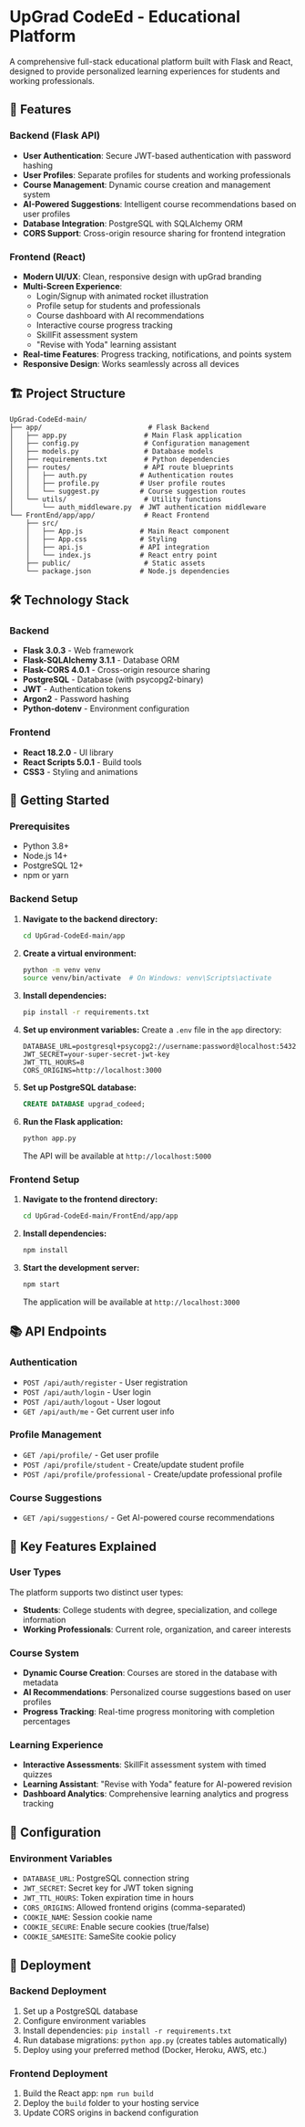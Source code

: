 # UpGrad CodeEd - Educational Platform

A comprehensive full-stack educational platform built with Flask and React, designed to provide personalized learning experiences for students and working professionals.

## 🚀 Features

### Backend (Flask API)
- **User Authentication**: Secure JWT-based authentication with password hashing
- **User Profiles**: Separate profiles for students and working professionals
- **Course Management**: Dynamic course creation and management system
- **AI-Powered Suggestions**: Intelligent course recommendations based on user profiles
- **Database Integration**: PostgreSQL with SQLAlchemy ORM
- **CORS Support**: Cross-origin resource sharing for frontend integration

### Frontend (React)
- **Modern UI/UX**: Clean, responsive design with upGrad branding
- **Multi-Screen Experience**: 
  - Login/Signup with animated rocket illustration
  - Profile setup for students and professionals
  - Course dashboard with AI recommendations
  - Interactive course progress tracking
  - SkillFit assessment system
  - "Revise with Yoda" learning assistant
- **Real-time Features**: Progress tracking, notifications, and points system
- **Responsive Design**: Works seamlessly across all devices

## 🏗️ Project Structure

```
UpGrad-CodeEd-main/
├── app/                          # Flask Backend
│   ├── app.py                   # Main Flask application
│   ├── config.py                # Configuration management
│   ├── models.py                # Database models
│   ├── requirements.txt         # Python dependencies
│   ├── routes/                  # API route blueprints
│   │   ├── auth.py             # Authentication routes
│   │   ├── profile.py          # User profile routes
│   │   └── suggest.py          # Course suggestion routes
│   └── utils/                   # Utility functions
│       └── auth_middleware.py  # JWT authentication middleware
└── FrontEnd/app/app/            # React Frontend
    ├── src/
    │   ├── App.js              # Main React component
    │   ├── App.css             # Styling
    │   ├── api.js              # API integration
    │   └── index.js            # React entry point
    ├── public/                  # Static assets
    └── package.json            # Node.js dependencies
```

## 🛠️ Technology Stack

### Backend
- **Flask 3.0.3** - Web framework
- **Flask-SQLAlchemy 3.1.1** - Database ORM
- **Flask-CORS 4.0.1** - Cross-origin resource sharing
- **PostgreSQL** - Database (with psycopg2-binary)
- **JWT** - Authentication tokens
- **Argon2** - Password hashing
- **Python-dotenv** - Environment configuration

### Frontend
- **React 18.2.0** - UI library
- **React Scripts 5.0.1** - Build tools
- **CSS3** - Styling and animations

## 🚀 Getting Started

### Prerequisites
- Python 3.8+
- Node.js 14+
- PostgreSQL 12+
- npm or yarn

### Backend Setup

1. **Navigate to the backend directory:**
   ```bash
   cd UpGrad-CodeEd-main/app
   ```

2. **Create a virtual environment:**
   ```bash
   python -m venv venv
   source venv/bin/activate  # On Windows: venv\Scripts\activate
   ```

3. **Install dependencies:**
   ```bash
   pip install -r requirements.txt
   ```

4. **Set up environment variables:**
   Create a `.env` file in the `app` directory:
   ```env
   DATABASE_URL=postgresql+psycopg2://username:password@localhost:5432/upgrad_codeed
   JWT_SECRET=your-super-secret-jwt-key
   JWT_TTL_HOURS=8
   CORS_ORIGINS=http://localhost:3000
   ```

5. **Set up PostgreSQL database:**
   ```sql
   CREATE DATABASE upgrad_codeed;
   ```

6. **Run the Flask application:**
   ```bash
   python app.py
   ```

   The API will be available at `http://localhost:5000`

### Frontend Setup

1. **Navigate to the frontend directory:**
   ```bash
   cd UpGrad-CodeEd-main/FrontEnd/app/app
   ```

2. **Install dependencies:**
   ```bash
   npm install
   ```

3. **Start the development server:**
   ```bash
   npm start
   ```

   The application will be available at `http://localhost:3000`

## 📚 API Endpoints

### Authentication
- `POST /api/auth/register` - User registration
- `POST /api/auth/login` - User login
- `POST /api/auth/logout` - User logout
- `GET /api/auth/me` - Get current user info

### Profile Management
- `GET /api/profile/` - Get user profile
- `POST /api/profile/student` - Create/update student profile
- `POST /api/profile/professional` - Create/update professional profile

### Course Suggestions
- `GET /api/suggestions/` - Get AI-powered course recommendations

## 🎯 Key Features Explained

### User Types
The platform supports two distinct user types:
- **Students**: College students with degree, specialization, and college information
- **Working Professionals**: Current role, organization, and career interests

### Course System
- **Dynamic Course Creation**: Courses are stored in the database with metadata
- **AI Recommendations**: Personalized course suggestions based on user profiles
- **Progress Tracking**: Real-time progress monitoring with completion percentages

### Learning Experience
- **Interactive Assessments**: SkillFit assessment system with timed quizzes
- **Learning Assistant**: "Revise with Yoda" feature for AI-powered revision
- **Dashboard Analytics**: Comprehensive learning analytics and progress tracking

## 🔧 Configuration

### Environment Variables
- `DATABASE_URL`: PostgreSQL connection string
- `JWT_SECRET`: Secret key for JWT token signing
- `JWT_TTL_HOURS`: Token expiration time in hours
- `CORS_ORIGINS`: Allowed frontend origins (comma-separated)
- `COOKIE_NAME`: Session cookie name
- `COOKIE_SECURE`: Enable secure cookies (true/false)
- `COOKIE_SAMESITE`: SameSite cookie policy

## 🚀 Deployment

### Backend Deployment
1. Set up a PostgreSQL database
2. Configure environment variables
3. Install dependencies: `pip install -r requirements.txt`
4. Run database migrations: `python app.py` (creates tables automatically)
5. Deploy using your preferred method (Docker, Heroku, AWS, etc.)

### Frontend Deployment
1. Build the React app: `npm run build`
2. Deploy the `build` folder to your hosting service
3. Update CORS origins in backend configuration



